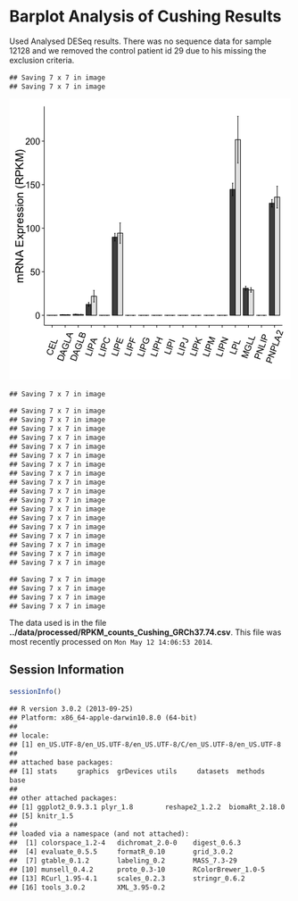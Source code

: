 Barplot Analysis of Cushing Results
=======================================

Used Analysed DESeq results.  There was no sequence data for sample 12128 and we removed the control patient id 29 due to his missing the exclusion criteria.





```
## Saving 7 x 7 in image
## Saving 7 x 7 in image
```


![plot of chunk cushing-lipase-barplots](figure/cushing-lipase-barplots.png) 

```
## Saving 7 x 7 in image
```



```
## Saving 7 x 7 in image
## Saving 7 x 7 in image
## Saving 7 x 7 in image
## Saving 7 x 7 in image
## Saving 7 x 7 in image
## Saving 7 x 7 in image
## Saving 7 x 7 in image
## Saving 7 x 7 in image
## Saving 7 x 7 in image
## Saving 7 x 7 in image
## Saving 7 x 7 in image
## Saving 7 x 7 in image
## Saving 7 x 7 in image
## Saving 7 x 7 in image
## Saving 7 x 7 in image
## Saving 7 x 7 in image
## Saving 7 x 7 in image
## Saving 7 x 7 in image
```



```
## Saving 7 x 7 in image
## Saving 7 x 7 in image
## Saving 7 x 7 in image
## Saving 7 x 7 in image
```



The data used is in the file **../data/processed/RPKM_counts_Cushing_GRCh37.74.csv**.  This file was most recently processed on ``Mon May 12 14:06:53 2014``.


Session Information
---------------------


```r
sessionInfo()
```

```
## R version 3.0.2 (2013-09-25)
## Platform: x86_64-apple-darwin10.8.0 (64-bit)
## 
## locale:
## [1] en_US.UTF-8/en_US.UTF-8/en_US.UTF-8/C/en_US.UTF-8/en_US.UTF-8
## 
## attached base packages:
## [1] stats     graphics  grDevices utils     datasets  methods   base     
## 
## other attached packages:
## [1] ggplot2_0.9.3.1 plyr_1.8        reshape2_1.2.2  biomaRt_2.18.0 
## [5] knitr_1.5      
## 
## loaded via a namespace (and not attached):
##  [1] colorspace_1.2-4   dichromat_2.0-0    digest_0.6.3      
##  [4] evaluate_0.5.5     formatR_0.10       grid_3.0.2        
##  [7] gtable_0.1.2       labeling_0.2       MASS_7.3-29       
## [10] munsell_0.4.2      proto_0.3-10       RColorBrewer_1.0-5
## [13] RCurl_1.95-4.1     scales_0.2.3       stringr_0.6.2     
## [16] tools_3.0.2        XML_3.95-0.2
```

